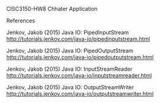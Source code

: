 CISC3150-HW8
Chhater Application

References

Jenkov, Jakob (2015) Java IO: PipedInputStream 
http://tutorials.jenkov.com/java-io/pipedinputstream.html

Jenkov, Jakob (2015) Java IO: PipedOutputStream
http://tutorials.jenkov.com/java-io/pipedoutputstream.html

Jenkov, Jakob (2015) Java IO: InputStreamReader
http://tutorials.jenkov.com/java-io/inputstreamreader.html

Jenkov, Jakob (2015) Java IO: OutputStreamWriter
http://tutorials.jenkov.com/java-io/outputstreamwriter.html
